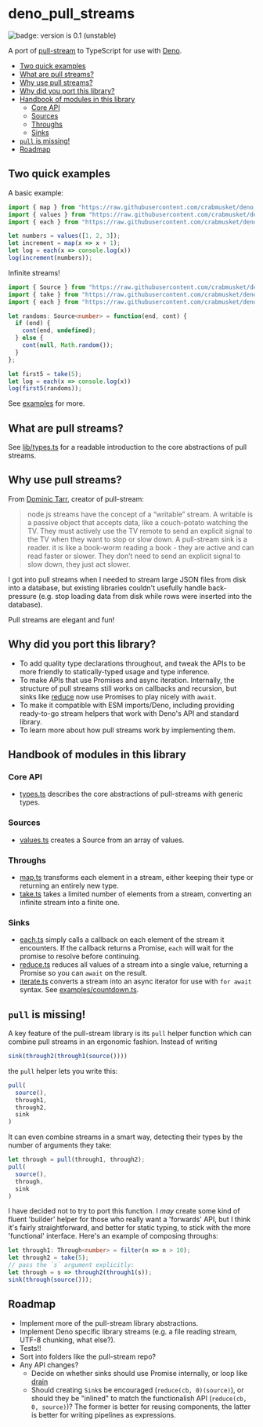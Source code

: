 # deno_pull_streams

![badge: version is 0.1 (unstable)](https://img.shields.io/badge/version-0.1%20%28unstable%29-red)

A port of [pull-stream](https://github.com/pull-stream/pull-stream) to TypeScript for use with [Deno](https://deno.land).

<!-- MDTOC maxdepth:6 firsth1:0 numbering:0 flatten:0 bullets:1 updateOnSave:1 -->

- [Two quick examples](#two-quick-examples)   
- [What are pull streams?](#what-are-pull-streams)   
- [Why use pull streams?](#why-use-pull-streams)   
- [Why did you port this library?](#why-did-you-port-this-library)   
- [Handbook of modules in this library](#handbook-of-modules-in-this-library)   
   - [Core API](#core-api)   
   - [Sources](#sources)   
   - [Throughs](#throughs)   
   - [Sinks](#sinks)   
- [`pull` is missing!](#pull-is-missing)   
- [Roadmap](#roadmap)   

<!-- /MDTOC -->

## Two quick examples

A basic example:

```typescript
import { map } from "https://raw.githubusercontent.com/crabmusket/deno_pull_streams/v0.1/lib/map.ts"
import { values } from "https://raw.githubusercontent.com/crabmusket/deno_pull_streams/v0.1/lib/values.ts"
import { each } from "https://raw.githubusercontent.com/crabmusket/deno_pull_streams/v0.1/lib/each.ts"

let numbers = values([1, 2, 3]);
let increment = map(x => x + 1);
let log = each(x => console.log(x))
log(increment(numbers));
```

Infinite streams!

```typescript
import { Source } from "https://raw.githubusercontent.com/crabmusket/deno_pull_streams/v0.1/lib/types.ts"
import { take } from "https://raw.githubusercontent.com/crabmusket/deno_pull_streams/v0.1/lib/take.ts"
import { each } from "https://raw.githubusercontent.com/crabmusket/deno_pull_streams/v0.1/lib/each.ts"

let randoms: Source<number> = function(end, cont) {
  if (end) {
    cont(end, undefined);
  } else {
    cont(null, Math.random());
  }
};

let first5 = take(5);
let log = each(x => console.log(x))
log(first5(randoms));
```

See [examples](./examples) for more.

## What are pull streams?

See [lib/types.ts](./lib/types.ts) for a readable introduction to the core abstractions of pull streams.

## Why use pull streams?

From [Dominic Tarr](https://dominictarr.com/post/149248845122/pull-streams-pull-streams-are-a-very-simple), creator of pull-stream:

> node.js streams have the concept of a “writable” stream. A writable is a passive object that accepts data, like a couch-potato watching the TV. They must actively use the TV remote to send an explicit signal to the TV when they want to stop or slow down. A pull-stream sink is a reader. it is like a book-worm reading a book - they are active and can read faster or slower. They don’t need to send an explicit signal to slow down, they just act slower.

I got into pull streams when I needed to stream large JSON files from disk into a database, but existing libraries couldn't usefully handle back-pressure (e.g. stop loading data from disk while rows were inserted into the database).

Pull streams are elegant and fun!

## Why did you port this library?

- To add quality type declarations throughout, and tweak the APIs to be more friendly to statically-typed usage and type inference.
- To make APIs that use Promises and async iteration. Internally, the structure of pull streams still works on callbacks and recursion, but sinks like [reduce](./lib/reduce.ts) now use Promises to play nicely with `await`.
- To make it compatible with ESM imports/Deno, including providing ready-to-go stream helpers that work with Deno's API and standard library.
- To learn more about how pull streams work by implementing them.

## Handbook of modules in this library

### Core API

- [types.ts](./lib/types.ts) describes the core abstractions of pull-streams with generic types.

### Sources

- [values.ts](./lib/values.ts) creates a Source from an array of values.

### Throughs

- [map.ts](./lib/map.ts) transforms each element in a stream, either keeping their type or returning an entirely new type.
- [take.ts](./lib/take.ts) takes a limited number of elements from a stream, converting an infinite stream into a finite one.

### Sinks

- [each.ts](./lib/each.ts) simply calls a callback on each element of the stream it encounters. If the callback returns a Promise, `each` will wait for the promise to resolve before continuing.
- [reduce.ts](./lib/reduce.ts) reduces all values of a stream into a single value, returning a Promise so you can `await` on the result.
- [iterate.ts](./lib/iterate.ts) converts a stream into an async iterator for use with `for await` syntax. See [examples/countdown.ts](./examples/countdown.ts).

## `pull` is missing!

A key feature of the pull-stream library is its `pull` helper function which can combine pull streams in an ergonomic fashion.
Instead of writing

```js
sink(through2(through1(source())))
```

the `pull` helper lets you write this:

```js
pull(
  source(),
  through1,
  through2,
  sink
)
```

It can even combine streams in a smart way, detecting their types by the number of arguments they take:

```js
let through = pull(through1, through2);
pull(
  source(),
  through,
  sink
)
```

I have decided not to try to port this function.
I _may_ create some kind of fluent 'builder' helper for those who really want a 'forwards' API, but I think it's fairly straightforward, and better for static typing, to stick with the more 'functional' interface.
Here's an example of composing throughs:

```typescript
let through1: Through<number> = filter(n => n > 10);
let through2 = take(5);
// pass the `s` argument explicitly:
let through = s => through2(through1(s));
sink(through(source()));
```

## Roadmap

- Implement more of the pull-stream library abstractions.
- Implement Deno specific library streams (e.g. a file reading stream, UTF-8 chunking, what else?).
- Tests!!
- Sort into folders like the pull-stream repo?
- Any API changes?
    - Decide on whether sinks should use Promise internally, or loop like [drain](https://github.com/pull-stream/pull-stream/blob/master/sinks/drain.js)
    - Should creating `Sink`s be encouraged (`reduce(cb, 0)(source)`), or should they be "inlined" to match the functionalish API (`reduce(cb, 0, source)`)? The former is better for reusing components, the latter is better for writing pipelines as expressions.
